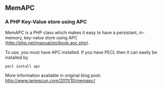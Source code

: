 ## MemAPC
### A PHP Key-Value store using APC

MemAPC is a PHP class which makes it easy to have a persistant, in-memory, key-value store using APC (http://php.net/manual/en/book.apc.php).

To use, you must have APC installed. If you have PECL then it can easily be installed by 

    pecl install apc

More information available in original blog post: http://www.jamescun.com/2011/10/memapc/

